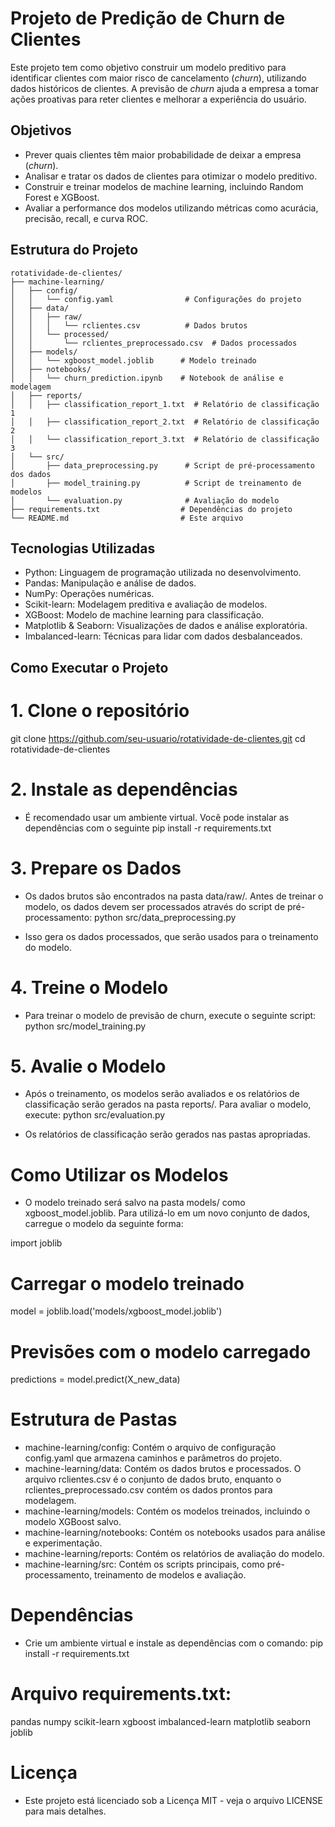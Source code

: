 # Projeto de Predição de Churn de Clientes

Este projeto tem como objetivo construir um modelo preditivo para identificar clientes com maior risco de cancelamento (*churn*), utilizando dados históricos de clientes. A previsão de *churn* ajuda a empresa a tomar ações proativas para reter clientes e melhorar a experiência do usuário.

## Objetivos

- Prever quais clientes têm maior probabilidade de deixar a empresa (*churn*).
- Analisar e tratar os dados de clientes para otimizar o modelo preditivo.
- Construir e treinar modelos de machine learning, incluindo Random Forest e XGBoost.
- Avaliar a performance dos modelos utilizando métricas como acurácia, precisão, recall, e curva ROC.

## Estrutura do Projeto

```plaintext
rotatividade-de-clientes/
├── machine-learning/
│   ├── config/
│   │   └── config.yaml                # Configurações do projeto
│   ├── data/
│   │   ├── raw/
│   │   │   └── rclientes.csv          # Dados brutos
│   │   └── processed/
│   │       └── rclientes_preprocessado.csv  # Dados processados
│   ├── models/
│   │   └── xgboost_model.joblib      # Modelo treinado
│   ├── notebooks/
│   │   └── churn_prediction.ipynb    # Notebook de análise e modelagem
│   ├── reports/
│   │   ├── classification_report_1.txt  # Relatório de classificação 1
│   │   ├── classification_report_2.txt  # Relatório de classificação 2
│   │   └── classification_report_3.txt  # Relatório de classificação 3
│   └── src/
│       ├── data_preprocessing.py      # Script de pré-processamento dos dados
│       ├── model_training.py          # Script de treinamento de modelos
│       └── evaluation.py              # Avaliação do modelo
├── requirements.txt                  # Dependências do projeto
└── README.md                         # Este arquivo
```

## Tecnologias Utilizadas
- Python: Linguagem de programação utilizada no desenvolvimento.
- Pandas: Manipulação e análise de dados.
- NumPy: Operações numéricas.
- Scikit-learn: Modelagem preditiva e avaliação de modelos.
- XGBoost: Modelo de machine learning para classificação.
- Matplotlib & Seaborn: Visualizações de dados e análise exploratória.
- Imbalanced-learn: Técnicas para lidar com dados desbalanceados.

## Como Executar o Projeto

# 1. Clone o repositório
git clone https://github.com/seu-usuario/rotatividade-de-clientes.git
cd rotatividade-de-clientes

# 2. Instale as dependências
- É recomendado usar um ambiente virtual. Você pode instalar as dependências com o seguinte
pip install -r requirements.txt

# 3. Prepare os Dados
- Os dados brutos são encontrados na pasta data/raw/. Antes de treinar o modelo, os dados devem ser processados através do script de pré-processamento:
python src/data_preprocessing.py

- Isso gera os dados processados, que serão usados para o treinamento do modelo.

# 4. Treine o Modelo
- Para treinar o modelo de previsão de churn, execute o seguinte script:
python src/model_training.py

# 5. Avalie o Modelo
- Após o treinamento, os modelos serão avaliados e os relatórios de classificação serão gerados na pasta reports/. Para avaliar o modelo, execute:
python src/evaluation.py

- Os relatórios de classificação serão gerados nas pastas apropriadas.

# Como Utilizar os Modelos
- O modelo treinado será salvo na pasta models/ como xgboost_model.joblib. Para utilizá-lo em um novo conjunto de dados, carregue o modelo da seguinte forma:

import joblib

# Carregar o modelo treinado
model = joblib.load('models/xgboost_model.joblib')

# Previsões com o modelo carregado
predictions = model.predict(X_new_data)

# Estrutura de Pastas
- machine-learning/config: Contém o arquivo de configuração config.yaml que armazena caminhos e parâmetros do projeto.
- machine-learning/data: Contém os dados brutos e processados. O arquivo rclientes.csv é o conjunto de dados bruto, enquanto o rclientes_preprocessado.csv contém os dados prontos para modelagem.
- machine-learning/models: Contém os modelos treinados, incluindo o modelo XGBoost salvo.
- machine-learning/notebooks: Contém os notebooks usados para análise e experimentação.
- machine-learning/reports: Contém os relatórios de avaliação do modelo.
- machine-learning/src: Contém os scripts principais, como pré-processamento, treinamento de modelos e avaliação.

# Dependências
- Crie um ambiente virtual e instale as dependências com o comando:
pip install -r requirements.txt

# Arquivo requirements.txt:
pandas
numpy
scikit-learn
xgboost
imbalanced-learn
matplotlib
seaborn
joblib

# Licença
- Este projeto está licenciado sob a Licença MIT - veja o arquivo LICENSE para mais detalhes.